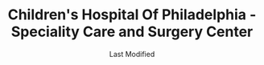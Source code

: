 ---
layout: location-page
date: Last Modified
description: "Local COVID-19 testing is available at Children's Hospital Of Philadelphia - Speciality Care and Surgery Center in Chalfont, Pennsylvania, USA."
permalink: "locations/pennsylvania/chalfont/childrens-hospital-of-philadelphia-speciality-care-and-surgery-center/"
tags:
  - locations
  - pennsylvania
title: Children's Hospital Of Philadelphia - Speciality Care and Surgery Center
uniqueName: childrens-hospital-of-philadelphia-speciality-care-and-surgery-center
state: Pennsylvania
stateAbbr: PA
hood: "Bucks County"
address: "500 W Butler Ave"
city: "Chalfont"
zip: "18914"
zipsNearby: "07885 07981 07999 08888 08889 07095 07820 07821 08801 08802 07001 08803 07920 07939 07921 07823 07922 07924 07825 08804 07005 08805 08807 08808 07926 07828 07829 07006 07007 07830 07008 07927 07831 07928 07930 08809 07832 07016 08810 07833 07834 07801 07802 07803 07806 07869 08812 08816 07936 07017 07018 07019 08817 08818 08820 08837 08899 07201 07202 07203 07204 07205 07206 07207 07208 07021 07023 07931 08821 07836 08822 07932 08823 08825 07027 07933 07934 07837 08826 07838 07839 07935 07840 08827 08828 07842 08829 08844 07843 07844 07845 08830 08831 07846 08832 08824 07033 07847 07034 07849 07850 08833 07852 07938 07036 08834 07039 07853 07940 08835 07040 08836 07945 08840 08846 07855 08848 07041 07946 08850 08852 07045 07950 07960 07961 07962 07963 07046 07856 07970 08853 07857 07111 08901 08902 08903 08904 08905 08906 08933 08989 07974 07860 07976 08857 08858 07050 07051 07052 07863 08859 07054 07977 08861 08862 08863 08865 07058 08854 08855 08867 07059 07060 07061 07062 07063 07069 07978 07865 07064 07979 08868 07065 07066 07067 08869 08870 07866 07068 08871 08872 07870 07076 07077 07078 08873 08875 08890 08876 08879 08880 07079 07080 08882 07871 08884 07081 07874 08885 08886 07875 07980 07876 07901 07902 07877 07878 08887 07879 07083 07088 07880 07881 07882 07090 07091 07092 10301 10302 10303 10304 10305 10306 10307 10308 10309 10310 10311 10312 10313 10314 19701 19703 19706 19707 19708 19710 19702 19711 19712 19713 19714 19715 19716 19717 19718 19725 19726 19720 19721 19731 19732 19733 19735 19801 19802 19803 19804 19805 19806 19807 19808 19809 19810 19850 19880 19884 19885 19886 19890 19891 19892 19893 19894 19895 19896 19897 19898 19899 19736 07710 08501 08720 08001 08004 08007 08721 08722 07718 08502 08009 08010 08011 08012 08504 08505 08723 08724 08014 08302 08730 08015 08310 08016 08101 08102 08103 08104 08105 08106 08107 08108 08109 08110 08018 08019 08002 08003 08034 08020 08510 08526 08312 08021 07721 07722 08022 08511 08512 08514 08515 08023 08313 07724 07799 08215 08318 08217 07726 08025 07727 08518 08731 08322 07728 08026 08027 08028 08029 08030 08032 08033 08035 08036 08037 08038 08039 07730 08520 07733 08525 07731 08732 08527 08041 08042 07734 07735 08528 08043 08733 08759 08701 08530 08326 08045 07737 07738 07739 08048 08049 08328 08051 08052 07746 08053 07747 08055 08056 07748 08332 08340 08341 08343 08057 07751 08059 08060 08054 08061 08062 08063 07752 07753 07754 08533 08344 08224 08064 08346 08347 08740 08065 08066 08067 08068 08534 08069 08070 08535 08741 08071 08536 07758 08540 08541 08542 08543 08544 08550 08072 08073 07701 07702 07703 07704 08350 08074 08551 08075 08076 08077 08553 08554 08555 08556 08352 08078 08079 08557 08080 08353 08081 08558 08083 08031 08099 08559 08084 08085 07763 08086 08560 08753 08754 08755 08756 08757 08601 08602 08603 08604 08605 08606 08607 08608 08609 08610 08611 08618 08619 08620 08625 08628 08629 08638 08640 08641 08645 08646 08647 08648 08650 08666 08690 08691 08695 08088 08360 08361 08362 08089 08090 08091 08093 07765 08094 08046 08561 08095 08096 08097 08098 08562 19501 17501 18210 18011 18101 18102 18103 18104 18105 18106 18109 18195 18320 18211 18012 18212 17922 19503 18010 18013 18050 18214 17503 19504 18321 18014 18216 19505 19506 19507 18015 18016 18017 18018 18020 18025 17505 19508 18610 19510 17506 19511 18030 17507 19512 18031 17925 18322 17508 18323 18324 18371 18373 18032 19516 18034 18035 17509 18218 18036 18037 18326 17929 17930 18038 18220 18327 17517 19518 18221 18039 19519 17519 18041 18040 18042 18043 18044 18045 17520 18301 18302 18046 18223 18330 19520 18049 18098 18099 17522 17549 19522 18051 17933 17527 19523 18053 18331 19525 17529 18054 19526 18201 18055 18332 18056 17533 17534 18229 18230 18231 19529 17535 17536 17039 18333 18058 19530 18624 17537 17573 17601 17602 17603 17604 17605 17606 17607 17608 17622 17699 17942 18232 18059 19533 18235 18001 18002 18003 19534 17540 19535 18060 17543 17944 18334 19536 18237 18062 17948 17949 17951 18335 18063 17952 19538 19539 17953 17954 18341 19540 19541 19542 19543 19544 18342 18343 18344 17067 17555 18064 18065 18240 19545 17557 17073 17959 17560 17960 18066 18067 18068 19547 18069 17961 18070 18071 17562 18244 18072 18074 19548 18347 18348 18349 18350 18346 17965 19549 18351 17901 17974 18245 17566 19601 19602 19603 19604 19605 19606 19607 19608 19609 19610 19611 19612 17567 18073 18076 18352 17568 19550 17569 17087 18077 19551 17572 17970 18353 17088 18078 17972 18354 18355 19554 18356 19555 18079 18080 17576 18081 17578 18083 17579 19559 18360 18250 17979 18084 18370 17580 18252 18372 18085 19560 17581 19562 18086 18254 18087 17982 19564 18088 18255 19565 18052 18661 17584 18091 17585 19567 18092 19001 19002 19420 19003 19310 19311 19004 18910 19020 19021 19312 19421 18911 19422 19424 19316 19007 19008 19009 19010 18912 18913 19423 19317 18914 19012 19013 19014 19015 19016 19022 19017 19425 19319 19018 19320 19330 19426 19473 18915 19331 19339 19340 19428 19429 19397 19398 19399 19430 18916 19023 19432 19333 19335 19372 18901 18902 18933 19026 18917 18918 19028 19027 18920 19029 19341 19353 19030 18921 19031 19032 19033 18922 19025 19034 19048 19049 18923 19435 18925 18926 19035 19342 19343 19036 19038 19039 19437 19438 19441 19040 19440 19041 18927 18928 19043 19098 19344 19044 19006 19345 18929 19046 19346 19347 19348 19442 18930 19443 19444 18931 19350 19047 19053 19446 19050 19450 19052 19054 19055 19056 19057 19058 19351 19352 18932 19354 19451 19355 19060 19061 18934 19037 19063 19064 19065 19086 19091 19357 19066 18935 19358 18936 19067 19070 19072 18938 19360 18940 19073 19401 19403 19404 19405 19406 19407 19408 19409 19415 19436 19454 19455 19477 19074 19362 19456 19075 18942 19363 19301 19457 19365 18943 18944 19019 19092 19093 19099 19101 19102 19103 19104 19105 19106 19107 19108 19109 19110 19111 19112 19113 19114 19115 19116 19118 19119 19120 19121 19122 19123 19124 19125 19126 19127 19128 19129 19130 19131 19132 19133 19134 19135 19136 19137 19138 19139 19140 19141 19142 19143 19144 19145 19146 19147 19148 19149 19150 19151 19152 19153 19154 19155 19160 19161 19162 19170 19171 19172 19173 19175 19176 19177 19178 19179 19181 19182 19183 19184 19185 19187 19188 19190 19191 19192 19193 19194 19195 19196 19197 19244 19255 19453 19460 18946 18947 18949 19462 19366 18950 19367 19464 19465 19076 18951 18953 18955 19078 19468 18956 19369 19470 18957 18958 19472 18960 19079 18962 19474 18963 18924 18964 18954 18966 18968 19475 19478 19371 19081 18969 19373 19374 18970 18971 19375 18972 19082 19083 19480 19481 19482 19484 19485 19493 19494 19495 19496 19085 19376 18974 18991 18976 18977 19080 19087 19088 19089 19380 19381 19382 19383 19388 19318 19390 19486 19395 19090 19094 19490 18979 18980 19095 19096 19492 18981 21915 21916 21920 21921 21922 21901 21902 21911 07983 08922 08988 19488 19489 19640 19887 19889 18175 19483 19487" 
mapUrl: "http://maps.apple.com/?q=Childrens+Hospital+Of+Philadelphia+-+Speciality+Care+and+Surgery+Center&address=500+W+Butler+Ave,Chalfont,Pennsylvania,18914"
locationType: Drive-thru
phone: "215-997-5730"
website: "https://www.chop.edu/locations/specialty-care-surgery-center-bucks-county"
onlineBooking: true
closed: undefined
closedUpdate: April 21st, 2020
notes: "By appointment only. Requires doctor's referral. Requires phone screen. For previously established patients only."
days: Contact for hours of operation.
ctaMessage: Schedule a test
ctaUrl: "https://www.chop.edu/locations/specialty-care-surgery-center-bucks-county"
---